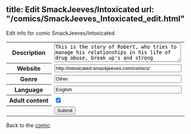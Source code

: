 title: Edit SmackJeeves/Intoxicated
url: "/comics/SmackJeeves_Intoxicated_edit.html"
---
Edit info for comic SmackJeeves/Intoxicated

<form name="comic" action="http://gaepostmail.appspot.com/comic/" method="post">
<table class="comicinfo">
<tr>
<th>Description</th><td><textarea name="description" cols="40" rows="3">This is the story of Robert, who tries to manage his relationships in his life of drug abuse, break up's and strong emotions. The comic is finished, but being redrawn, so quality might change between newer and older chapters. Contains drugs, sex and profanity. Approximately rated: 15</textarea></td>
</tr>
<tr>
<th>Website</th><td><input type="text" name="url" value="http://intoxicated.smackjeeves.com/comics/" size="40"/></td>
</tr>
<tr>
<th>Genre</th><td><input type="text" name="genre" value="Other" size="40"/></td>
</tr>
<tr>
<th>Language</th><td><input type="text" name="language" value="English" size="40"/></td>
</tr>
<tr>
<th>Adult content</th><td><input type="checkbox" name="adult" value="adult" checked="checked"/></td>
</tr>
<tr>
<th></th><td>
<input type="hidden" name="comic" value="SmackJeeves_Intoxicated" />
<input type="submit" name="submit" value="Submit" />
</td>
</tr>
</table>
</form>

Back to the [comic](SmackJeeves_Intoxicated.html).
